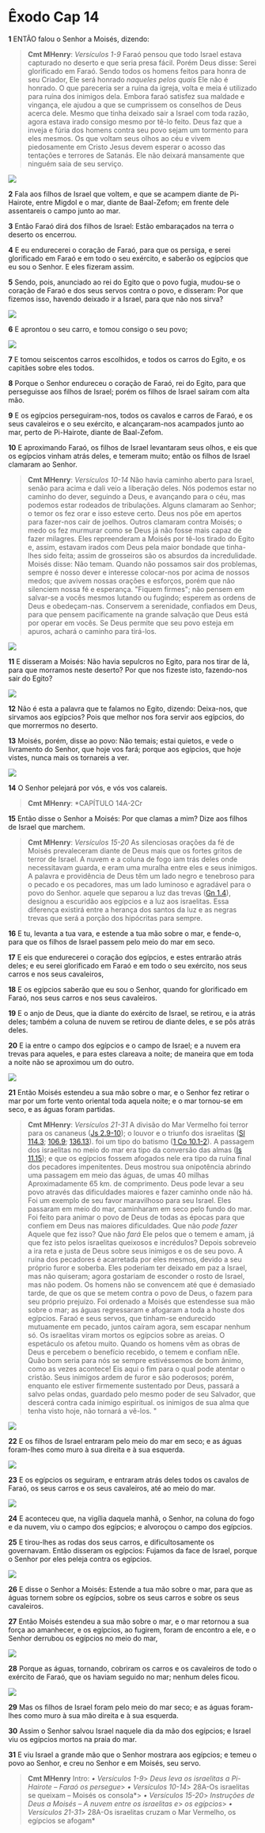 # Êxodo Cap 14

**1** 	ENTÃO falou o Senhor a Moisés, dizendo:

> **Cmt MHenry**: *Versículos 1-9* Faraó pensou que todo Israel estava capturado no deserto e que seria presa fácil. Porém Deus disse: Serei glorificado em Faraó. Sendo todos os homens feitos para honra de seu Criador, Ele será honrado *naqueles* *pelos quais* Ele não é honrado. O que pareceria ser a ruína da igreja, volta e meia é utilizado para ruína dos inimigos dela. Embora faraó satisfez sua maldade e vingança, ele ajudou a que se cumprissem os conselhos de Deus acerca dele. Mesmo que tinha deixado sair a Israel com toda razão, agora estava irado consigo mesmo por tê-lo feito. Deus faz que a inveja e fúria dos homens contra seu povo sejam um tormento para eles mesmos. Os que voltam seus olhos ao céu e vivem piedosamente em Cristo Jesus devem esperar o acosso das tentações e terrores de Satanás. Ele não deixará mansamente que ninguém saia de seu serviço.

![](../Images/SweetPublishing/2-14-14.jpg) 

**2** 	Fala aos filhos de Israel que voltem, e que se acampem diante de Pi-Hairote, entre Migdol e o mar, diante de Baal-Zefom; em frente dele assentareis o campo junto ao mar.

**3** 	Então Faraó dirá dos filhos de Israel: Estão embaraçados na terra o deserto os encerrou.

**4** 	E eu endurecerei o coração de Faraó, para que os persiga, e serei glorificado em Faraó e em todo o seu exército, e saberão os egípcios que eu sou o Senhor. E eles fizeram assim.

**5** 	Sendo, pois, anunciado ao rei do Egito que o povo fugia, mudou-se o coração de Faraó e dos seus servos contra o povo, e disseram: Por que fizemos isso, havendo deixado ir a Israel, para que não nos sirva?

![](../Images/SweetPublishing/2-14-1.jpg) 

**6** 	E aprontou o seu carro, e tomou consigo o seu povo;

![](../Images/SweetPublishing/2-14-13.jpg) 

**7** 	E tomou seiscentos carros escolhidos, e todos os carros do Egito, e os capitães sobre eles todos.

**8** 	Porque o Senhor endureceu o coração de Faraó, rei do Egito, para que perseguisse aos filhos de Israel; porém os filhos de Israel saíram com alta mão.

**9** 	E os egípcios perseguiram-nos, todos os cavalos e carros de Faraó, e os seus cavaleiros e o seu exército, e alcançaram-nos acampados junto ao mar, perto de Pi-Hairote, diante de Baal-Zefom.

**10** 	E aproximando Faraó, os filhos de Israel levantaram seus olhos, e eis que os egípcios vinham atrás deles, e temeram muito; então os filhos de Israel clamaram ao Senhor.

> **Cmt MHenry**: *Versículos 10-14* Não havia caminho aberto para Israel, senão para acima e dali veio a liberação deles. Nós podemos estar no caminho do dever, seguindo a Deus, e avançando para o céu, mas podemos estar rodeados de tribulações. Alguns clamaram ao Senhor; o temor os fez orar e isso esteve certo. Deus nos põe em apertos para fazer-nos cair de joelhos. Outros clamaram contra Moisés; o medo os fez murmurar como se Deus já não fosse mais capaz de fazer milagres. Eles repreenderam a Moisés por tê-los tirado do Egito e, assim, estavam irados com Deus pela maior bondade que tinha-lhes sido feita; assim de grosseiros são os absurdos da incredulidade. Moisés disse: Não temam. Quando não possamos sair dos problemas, sempre é nosso dever e interesse colocar-nos por acima de nossos medos; que avivem nossas orações e esforços, porém que não silenciem nossa fé e esperança. "Fiquem firmes"; não pensem em salvar-se a vocês mesmos lutando ou fugindo; esperem as ordens de Deus e obedeçam-nas. Conservem a serenidade, confiados em Deus, para que pensem pacificamente na grande salvação que Deus está por operar em vocês. Se Deus permite que seu povo esteja em apuros, achará o caminho para tirá-los.

![](../Images/SweetPublishing/2-14-2.jpg) 

**11** 	E disseram a Moisés: Não havia sepulcros no Egito, para nos tirar de lá, para que morramos neste deserto? Por que nos fizeste isto, fazendo-nos sair do Egito?

![](../Images/SweetPublishing/2-14-3.jpg) 

**12** 	Não é esta a palavra que te falamos no Egito, dizendo: Deixa-nos, que sirvamos aos egípcios? Pois que melhor nos fora servir aos egípcios, do que morrermos no deserto.

**13** 	Moisés, porém, disse ao povo: Não temais; estai quietos, e vede o livramento do Senhor, que hoje vos fará; porque aos egípcios, que hoje vistes, nunca mais os tornareis a ver.

![](../Images/SweetPublishing/2-14-4.jpg) 

**14** 	O Senhor pelejará por vós, e vós vos calareis.

> **Cmt MHenry**: *CAPÍTULO 14A-2Cr

**15** 	Então disse o Senhor a Moisés: Por que clamas a mim? Dize aos filhos de Israel que marchem.

> **Cmt MHenry**: *Versículos 15-20* As silenciosas orações da fé de Moisés prevaleceram diante de Deus mais que os fortes gritos de terror de Israel. A nuvem e a coluna de fogo iam trás deles onde necessitavam guarda, e eram uma muralha entre eles e seus inimigos. A palavra e providência de Deus têm um lado negro e tenebroso para o pecado e os pecadores, mas um lado luminoso e agradável para o povo do Senhor. aquele que separou a luz das trevas ([Gn 1.4](../01A-Gn/01.md#4)), designou a escuridão aos egípcios e a luz aos israelitas. Essa diferença existirá entre a herança dos santos da luz e as negras trevas que será a porção dos hipócritas para sempre.

**16** 	E tu, levanta a tua vara, e estende a tua mão sobre o mar, e fende-o, para que os filhos de Israel passem pelo meio do mar em seco.

**17** 	E eis que endurecerei o coração dos egípcios, e estes entrarão atrás deles; e eu serei glorificado em Faraó e em todo o seu exército, nos seus carros e nos seus cavaleiros,

**18** 	E os egípcios saberão que eu sou o Senhor, quando for glorificado em Faraó, nos seus carros e nos seus cavaleiros.

**19** 	E o anjo de Deus, que ia diante do exército de Israel, se retirou, e ia atrás deles; também a coluna de nuvem se retirou de diante deles, e se pôs atrás deles.

**20** 	E ia entre o campo dos egípcios e o campo de Israel; e a nuvem era trevas para aqueles, e para estes clareava a noite; de maneira que em toda a noite não se aproximou um do outro.

![](../Images/SweetPublishing/2-14-5.jpg) 

**21** 	Então Moisés estendeu a sua mão sobre o mar, e o Senhor fez retirar o mar por um forte vento oriental toda aquela noite; e o mar tornou-se em seco, e as águas foram partidas.

> **Cmt MHenry**: *Versículos 21-31* A divisão do Mar Vermelho foi terror para os cananeus ([Js 2.9-10](../06A-Js/02.md#9)); o louvor e o triunfo dos israelitas ([Sl 114.3](../19A-Sl/114.md#3); [106.9](../19A-Sl/106.md#9); [136.13](../19A-Sl/136.md#13)). foi um tipo do batismo ([1 Co 10.1-2](../46N-1Co/10.md#1)). A passagem dos israelitas no meio do mar era tipo da conversão das almas ([Is 11.15](../23A-Is/11.md#15)); e que os egípcios fossem afogados nele era tipo da ruína final dos pecadores impenitentes. Deus mostrou sua onipotência abrindo uma passagem em meio das águas, de umas 40 milhas Aproximadamente 65 km. de comprimento. Deus pode levar a seu povo através das dificuldades maiores e fazer caminho onde não há. Foi um exemplo de seu favor maravilhoso para seu Israel. Eles passaram em meio do mar, caminharam em seco pelo fundo do mar. Foi feito para animar o povo de Deus de todas as épocas para que confiem em Deus nas maiores dificuldades. Que não *pode* *fazer* Aquele que fez isso? Que não *fará* Ele pelos que o temem e amam, já que fez isto pelos israelitas queixosos e incrédulos? Depois sobreveio a ira reta e justa de Deus sobre seus inimigos e os de seu povo. A ruína dos pecadores é acarretada por eles mesmos, devido a seu próprio furor e soberba. Eles poderiam ter deixado em paz a Israel, mas não quiseram; agora gostariam de esconder o rosto de Israel, mas não podem. Os homens não se convencem até que é demasiado tarde, de que os que se metem contra o povo de Deus, o fazem para seu próprio prejuízo. Foi ordenado a Moisés que estendesse sua mão sobre o mar; as águas regressaram e afogaram a toda a hoste dos egípcios. Faraó e seus servos, que tinham-se endurecido mutuamente em pecado, juntos caíram agora, sem escapar nenhum só. Os israelitas viram mortos os egípcios sobre as areias. O espetáculo os afetou muito. Quando os homens vêm as obras de Deus e percebem o benefício recebido, o temem e confiam nEle. Quão bom seria para nós se sempre estivéssemos de bom ânimo, como as vezes acontece! Eis aqui o fim para o qual pode atentar o cristão. Seus inimigos ardem de furor e são poderosos; porém, enquanto ele estiver firmemente sustentado por Deus, passará a salvo pelas ondas, guardado pelo mesmo poder de seu Salvador, que descerá contra cada inimigo espiritual. os inimigos de sua alma que tenha visto hoje, não tornará a vê-los. "

![](../Images/SweetPublishing/2-14-6.jpg) 

**22** 	E os filhos de Israel entraram pelo meio do mar em seco; e as águas foram-lhes como muro à sua direita e à sua esquerda.

![](../Images/SweetPublishing/2-14-7.jpg) 

**23** 	E os egípcios os seguiram, e entraram atrás deles todos os cavalos de Faraó, os seus carros e os seus cavaleiros, até ao meio do mar.

![](../Images/SweetPublishing/2-14-8.jpg) 

**24** 	E aconteceu que, na vigília daquela manhã, o Senhor, na coluna do fogo e da nuvem, viu o campo dos egípcios; e alvoroçou o campo dos egípcios.

**25** 	E tirou-lhes as rodas dos seus carros, e dificultosamente os governavam. Então disseram os egípcios: Fujamos da face de Israel, porque o Senhor por eles peleja contra os egípcios.

![](../Images/SweetPublishing/2-14-9.jpg) 

**26** 	E disse o Senhor a Moisés: Estende a tua mão sobre o mar, para que as águas tornem sobre os egípcios, sobre os seus carros e sobre os seus cavaleiros.

**27** 	Então Moisés estendeu a sua mão sobre o mar, e o mar retornou a sua força ao amanhecer, e os egípcios, ao fugirem, foram de encontro a ele, e o Senhor derrubou os egípcios no meio do mar,

![](../Images/SweetPublishing/2-14-10.jpg) 

**28** 	Porque as águas, tornando, cobriram os carros e os cavaleiros de todo o exército de Faraó, que os haviam seguido no mar; nenhum deles ficou.

![](../Images/SweetPublishing/2-14-11.jpg) 

**29** 	Mas os filhos de Israel foram pelo meio do mar seco; e as águas foram-lhes como muro à sua mão direita e à sua esquerda.

**30** 	Assim o Senhor salvou Israel naquele dia da mão dos egípcios; e Israel viu os egípcios mortos na praia do mar.

**31** 	E viu Israel a grande mão que o Senhor mostrara aos egípcios; e temeu o povo ao Senhor, e creu no Senhor e em Moisés, seu servo.


> **Cmt MHenry** Intro: *• Versículos 1-9*> *Deus leva os israelitas a Pi-Hairote – Faraó os persegue*> *• Versículos 10-14*> 28A-Os israelitas se queixam – Moisés os consola*> *• Versículos 15-20*> *Instruções de Deus a Moisés – A nuvem entre os israelitas e*> *os egípcios*> *• Versículos 21-31*> 28A-Os israelitas cruzam o Mar Vermelho, os egípcios se afogam*